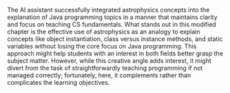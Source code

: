 The AI assistant successfully integrated astrophysics concepts into the explanation of Java programming topics in a manner that maintains clarity and focus on teaching CS fundamentals. What stands out in this modified chapter is the effective use of astrophysics as an analogy to explain concepts like object instantiation, class versus instance methods, and static variables without losing the core focus on Java programming. This approach might help students with an interest in both fields better grasp the subject matter. However, while this creative angle adds interest, it might divert from the task of straightforwardly teaching programming if not managed correctly; fortunately, here, it complements rather than complicates the learning objectives.